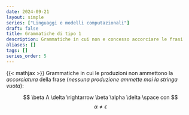 ```yaml
---
date: 2024-09-21
layout: simple
series: ["Linguaggi e modelli computazionali"]
draft: false
title: Grammatiche di tipo 1
description: Grammatiche in cui non e concesso accorciare le frasi
aliases: []
tags: []
series_order: 5
---
```


{{< mathjax >}}
Grammatiche in cui le produzioni non ammettono la *accorciatura* della frase (*nessuna produzione ammette mai la stringa vuota*):

$$
\beta A \delta \rightarrow \beta \alpha \delta \space con
$$
$$
\alpha \neq \epsilon
$$
